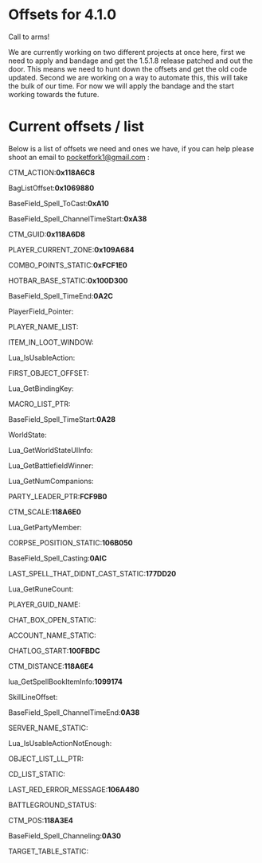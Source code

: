 # Offsets for 4.1.0 #

Call to arms!

We are currently working on two different projects at once here, first we need to apply and bandage and get the 1.5.1.8 release patched and out the door. This means we need to hunt down the offsets and get the old code updated. Second we are working on a way to automate this, this will take the bulk of our time. For now we will apply the bandage and the start working towards the future.

# Current offsets / list #
Below is a list of offsets we need and ones we have, if you can help please shoot an email to pocketfork1@gmail.com :

CTM\_ACTION:**0x118A6C8**

BagListOffset:**0x1069880**

BaseField\_Spell\_ToCast:**0xA10**

BaseField\_Spell\_ChannelTimeStart:**0xA38**

CTM\_GUID:**0x118A6D8**

PLAYER\_CURRENT\_ZONE:**0x109A684**

COMBO\_POINTS\_STATIC:**0xFCF1E0**

HOTBAR\_BASE\_STATIC:**0x100D300**

BaseField\_Spell\_TimeEnd:**0A2C**

PlayerField\_Pointer:

PLAYER\_NAME\_LIST:

ITEM\_IN\_LOOT\_WINDOW:

Lua\_IsUsableAction:

FIRST\_OBJECT\_OFFSET:

Lua\_GetBindingKey:

MACRO\_LIST\_PTR:

BaseField\_Spell\_TimeStart:**0A28**

WorldState:

Lua\_GetWorldStateUIInfo:

Lua\_GetBattlefieldWinner:

Lua\_GetNumCompanions:

PARTY\_LEADER\_PTR:**FCF9B0**

CTM\_SCALE:**118A6E0**

Lua\_GetPartyMember:

CORPSE\_POSITION\_STATIC:**106B050**

BaseField\_Spell\_Casting:**0AIC**

LAST\_SPELL\_THAT\_DIDNT\_CAST\_STATIC:**177DD20**

Lua\_GetRuneCount:

PLAYER\_GUID\_NAME:

CHAT\_BOX\_OPEN\_STATIC:

ACCOUNT\_NAME\_STATIC:

CHATLOG\_START:**100FBDC**

CTM\_DISTANCE:**118A6E4**

lua\_GetSpellBookItemInfo:**1099174**

SkillLineOffset:

BaseField\_Spell\_ChannelTimeEnd:**0A38**

SERVER\_NAME\_STATIC:

Lua\_IsUsableActionNotEnough:

OBJECT\_LIST\_LL\_PTR:

CD\_LIST\_STATIC:

LAST\_RED\_ERROR\_MESSAGE:**106A480**

BATTLEGROUND\_STATUS:

CTM\_POS:**118A3E4**

BaseField\_Spell\_Channeling:**0A30**

TARGET\_TABLE\_STATIC: